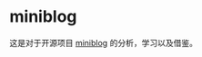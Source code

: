 <!--
 * @Author: shgopher shgopher@gmail.com
 * @Date: 2025-04-23 23:54:33
 * @LastEditors: shgopher shgopher@gmail.com
 * @LastEditTime: 2025-04-23 23:58:31
 * @FilePath: /luban/系统设计实战/实操项目设计/miniblog/README.md
 * @Description: 
 * 
 * Copyright (c) 2025 by shgopher, All Rights Reserved. 
-->
# miniblog

这是对于开源项目 [miniblog](https://github.com/onexstack/miniblog) 的分析，学习以及借鉴。